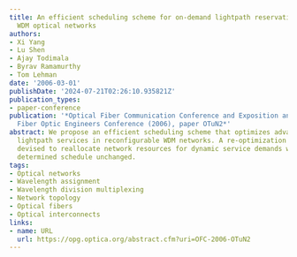 ```yaml
---
title: An efficient scheduling scheme for on-demand lightpath reservations in reconfigurable
  WDM optical networks
authors:
- Xi Yang
- Lu Shen
- Ajay Todimala
- Byrav Ramamurthy
- Tom Lehman
date: '2006-03-01'
publishDate: '2024-07-21T02:26:10.935821Z'
publication_types:
- paper-conference
publication: '*Optical Fiber Communication Conference and Exposition and The National
  Fiber Optic Engineers Conference (2006), paper OTuN2*'
abstract: We propose an efficient scheduling scheme that optimizes advance-reserved
  lightpath services in reconfigurable WDM networks. A re-optimization approach is
  devised to reallocate network resources for dynamic service demands while keeping
  determined schedule unchanged.
tags:
- Optical networks
- Wavelength assignment
- Wavelength division multiplexing
- Network topology
- Optical fibers
- Optical interconnects
links:
- name: URL
  url: https://opg.optica.org/abstract.cfm?uri=OFC-2006-OTuN2
---
```


